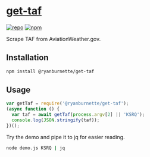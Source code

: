 # [get-taf](https://github.com/ryanburnette/get-taf)

[![repo](https://img.shields.io/badge/repository-Github-black.svg?style=flat-square)](https://github.com/ryanburnette/get-taf)
[![npm](https://img.shields.io/badge/package-NPM-green.svg?style=flat-square)](https://www.npmjs.com/package/@ryanburnette/get-taf)

Scrape TAF from AviationWeather.gov.

## Installation

```bash
npm install @ryanburnette/get-taf
```

## Usage

```js
var getTaf = require('@ryanburnette/get-taf');
(async function () {
  var taf = await getTaf(process.argv[2] || 'KSRQ');
  console.log(JSON.stringify(taf));
})();
```

Try the demo and pipe it to jq for easier reading.

```bash
node demo.js KSRQ | jq
```
